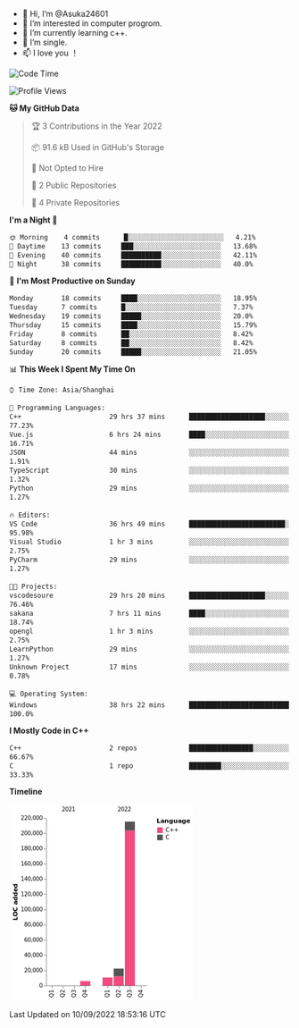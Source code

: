- 👋 Hi, I’m @Asuka24601
- 👀 I’m interested in computer progrom.
- 🌱 I’m currently learning c++.
- 💞️ I’m single.
- 📫 I love you ！

<!--START_SECTION:waka-->
![Code Time](http://img.shields.io/badge/Code%20Time-131%20hrs%2024%20mins-blue)

![Profile Views](http://img.shields.io/badge/Profile%20Views-0-blue)

**🐱 My GitHub Data** 

> 🏆 3 Contributions in the Year 2022
 > 
> 📦 91.6 kB Used in GitHub's Storage 
 > 
> 🚫 Not Opted to Hire
 > 
> 📜 2 Public Repositories 
 > 
> 🔑 4 Private Repositories  
 > 
**I'm a Night 🦉** 

```text
🌞 Morning    4 commits      █░░░░░░░░░░░░░░░░░░░░░░░░   4.21% 
🌆 Daytime    13 commits     ███░░░░░░░░░░░░░░░░░░░░░░   13.68% 
🌃 Evening    40 commits     ██████████░░░░░░░░░░░░░░░   42.11% 
🌙 Night      38 commits     ██████████░░░░░░░░░░░░░░░   40.0%

```
📅 **I'm Most Productive on Sunday** 

```text
Monday       18 commits     ████░░░░░░░░░░░░░░░░░░░░░   18.95% 
Tuesday      7 commits      █░░░░░░░░░░░░░░░░░░░░░░░░   7.37% 
Wednesday    19 commits     █████░░░░░░░░░░░░░░░░░░░░   20.0% 
Thursday     15 commits     ████░░░░░░░░░░░░░░░░░░░░░   15.79% 
Friday       8 commits      ██░░░░░░░░░░░░░░░░░░░░░░░   8.42% 
Saturday     8 commits      ██░░░░░░░░░░░░░░░░░░░░░░░   8.42% 
Sunday       20 commits     █████░░░░░░░░░░░░░░░░░░░░   21.05%

```


📊 **This Week I Spent My Time On** 

```text
⌚︎ Time Zone: Asia/Shanghai

💬 Programming Languages: 
C++                      29 hrs 37 mins      ███████████████████░░░░░░   77.23% 
Vue.js                   6 hrs 24 mins       ████░░░░░░░░░░░░░░░░░░░░░   16.71% 
JSON                     44 mins             ░░░░░░░░░░░░░░░░░░░░░░░░░   1.91% 
TypeScript               30 mins             ░░░░░░░░░░░░░░░░░░░░░░░░░   1.32% 
Python                   29 mins             ░░░░░░░░░░░░░░░░░░░░░░░░░   1.27%

🔥 Editors: 
VS Code                  36 hrs 49 mins      ████████████████████████░   95.98% 
Visual Studio            1 hr 3 mins         ░░░░░░░░░░░░░░░░░░░░░░░░░   2.75% 
PyCharm                  29 mins             ░░░░░░░░░░░░░░░░░░░░░░░░░   1.27%

🐱‍💻 Projects: 
vscodesoure              29 hrs 20 mins      ███████████████████░░░░░░   76.46% 
sakana                   7 hrs 11 mins       ████░░░░░░░░░░░░░░░░░░░░░   18.74% 
opengl                   1 hr 3 mins         ░░░░░░░░░░░░░░░░░░░░░░░░░   2.75% 
LearnPython              29 mins             ░░░░░░░░░░░░░░░░░░░░░░░░░   1.27% 
Unknown Project          17 mins             ░░░░░░░░░░░░░░░░░░░░░░░░░   0.78%

💻 Operating System: 
Windows                  38 hrs 22 mins      █████████████████████████   100.0%

```

**I Mostly Code in C++** 

```text
C++                      2 repos             ████████████████░░░░░░░░░   66.67% 
C                        1 repo              ████████░░░░░░░░░░░░░░░░░   33.33%

```


**Timeline**

![Chart not found](https://raw.githubusercontent.com/Asuka24601/Asuka24601/main/charts/bar_graph.png) 


 Last Updated on 10/09/2022 18:53:16 UTC
<!--END_SECTION:waka-->
